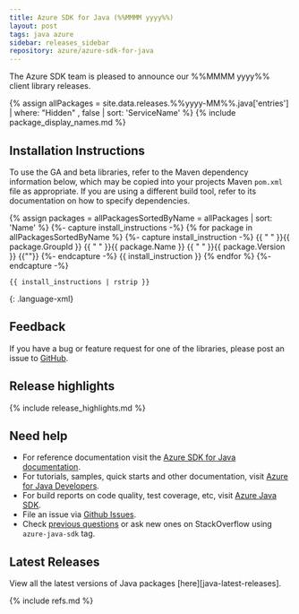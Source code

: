 ```yaml
---
title: Azure SDK for Java (%%MMMM yyyy%%)
layout: post
tags: java azure
sidebar: releases_sidebar
repository: azure/azure-sdk-for-java
---
```


The Azure SDK team is pleased to announce our %%MMMM yyyy%% client library releases.

{% assign allPackages = site.data.releases.%%yyyy-MM%%.java['entries'] | where: "Hidden" , false | sort: 'ServiceName' %}
{% include package_display_names.md %}

## Installation Instructions

To use the GA and beta libraries, refer to the Maven dependency information below, which may be copied into your projects Maven `pom.xml` file as appropriate. If you are using a different build tool, refer to its documentation on how to specify dependencies.

{% assign packages = allPackagesSortedByName = allPackages | sort: 'Name' %}
{%- capture install_instructions -%}
{% for package in allPackagesSortedByName %}
    {%- capture install_instruction -%}
<dependency>
{{ "  " }}<groupId>{{ package.GroupId }}</groupId>
{{ "  " }}<artifactId>{{ package.Name }}</artifactId>
{{ "  " }}<version>{{ package.Version }}</version>
</dependency>
{{""}}
    {%- endcapture -%}
    {{ install_instruction }}
{% endfor %}
{%- endcapture -%}

```
{{ install_instructions | rstrip }}
```
{: .language-xml}

## Feedback

If you have a bug or feature request for one of the libraries, please post an issue to [GitHub](https://github.com/azure/azure-sdk-for-java/issues).

## Release highlights

{% include release_highlights.md %}

## Need help

- For reference documentation visit the [Azure SDK for Java documentation](https://azure.github.io/azure-sdk-for-java/).
- For tutorials, samples, quick starts and other documentation, visit [Azure for Java Developers](https://docs.microsoft.com/java/azure/).
- For build reports on code quality, test coverage, etc, visit [Azure Java SDK](https://azuresdkartifacts.blob.core.windows.net/azure-sdk-for-java/index.html).
- File an issue via [Github Issues](https://github.com/Azure/azure-sdk-for-java/issues/new/choose).
- Check [previous questions](https://stackoverflow.com/questions/tagged/azure-java-sdk) or ask new ones on StackOverflow using `azure-java-sdk` tag.

## Latest Releases

View all the latest versions of Java packages [here][java-latest-releases].

{% include refs.md %}
